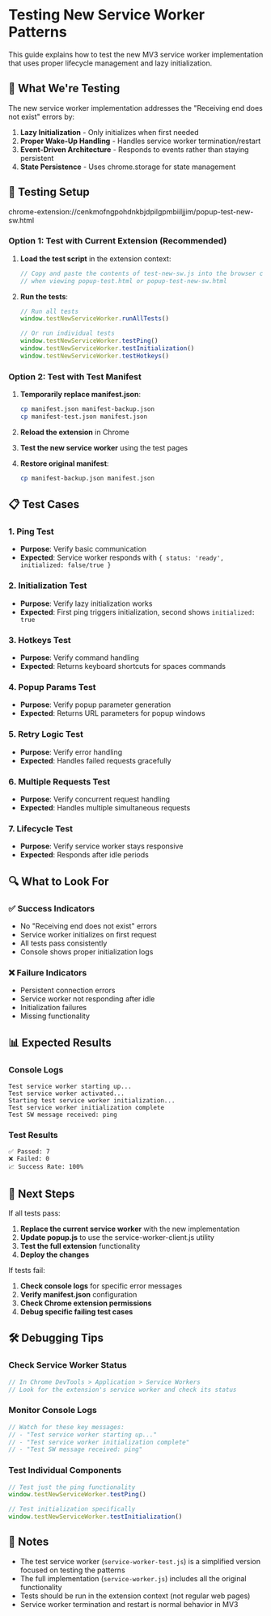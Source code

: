 # Testing New Service Worker Patterns

This guide explains how to test the new MV3 service worker implementation that uses proper lifecycle management and lazy initialization.

## 🎯 What We're Testing

The new service worker implementation addresses the "Receiving end does not exist" errors by:

1. **Lazy Initialization** - Only initializes when first needed
2. **Proper Wake-Up Handling** - Handles service worker termination/restart
3. **Event-Driven Architecture** - Responds to events rather than staying persistent
4. **State Persistence** - Uses chrome.storage for state management

## 🧪 Testing Setup

chrome-extension://cenkmofngpohdnkbjdpilgpmbiiljjim/popup-test-new-sw.html

### Option 1: Test with Current Extension (Recommended)

1. **Load the test script** in the extension context:

   ```javascript
   // Copy and paste the contents of test-new-sw.js into the browser console
   // when viewing popup-test.html or popup-test-new-sw.html
   ```
2. **Run the tests**:

   ```javascript
   // Run all tests
   window.testNewServiceWorker.runAllTests()

   // Or run individual tests
   window.testNewServiceWorker.testPing()
   window.testNewServiceWorker.testInitialization()
   window.testNewServiceWorker.testHotkeys()
   ```

### Option 2: Test with Test Manifest

1. **Temporarily replace manifest.json**:

   ```bash
   cp manifest.json manifest-backup.json
   cp manifest-test.json manifest.json
   ```
2. **Reload the extension** in Chrome
3. **Test the new service worker** using the test pages
4. **Restore original manifest**:

   ```bash
   cp manifest-backup.json manifest.json
   ```

## 📋 Test Cases

### 1. Ping Test

- **Purpose**: Verify basic communication
- **Expected**: Service worker responds with `{ status: 'ready', initialized: false/true }`

### 2. Initialization Test

- **Purpose**: Verify lazy initialization works
- **Expected**: First ping triggers initialization, second shows `initialized: true`

### 3. Hotkeys Test

- **Purpose**: Verify command handling
- **Expected**: Returns keyboard shortcuts for spaces commands

### 4. Popup Params Test

- **Purpose**: Verify popup parameter generation
- **Expected**: Returns URL parameters for popup windows

### 5. Retry Logic Test

- **Purpose**: Verify error handling
- **Expected**: Handles failed requests gracefully

### 6. Multiple Requests Test

- **Purpose**: Verify concurrent request handling
- **Expected**: Handles multiple simultaneous requests

### 7. Lifecycle Test

- **Purpose**: Verify service worker stays responsive
- **Expected**: Responds after idle periods

## 🔍 What to Look For

### ✅ Success Indicators

- No "Receiving end does not exist" errors
- Service worker initializes on first request
- All tests pass consistently
- Console shows proper initialization logs

### ❌ Failure Indicators

- Persistent connection errors
- Service worker not responding after idle
- Initialization failures
- Missing functionality

## 📊 Expected Results

### Console Logs

```
Test service worker starting up...
Test service worker activated...
Starting test service worker initialization...
Test service worker initialization complete
Test SW message received: ping
```

### Test Results

```
✅ Passed: 7
❌ Failed: 0
📈 Success Rate: 100%
```

## 🚀 Next Steps

If all tests pass:

1. **Replace the current service worker** with the new implementation
2. **Update popup.js** to use the service-worker-client.js utility
3. **Test the full extension** functionality
4. **Deploy the changes**

If tests fail:

1. **Check console logs** for specific error messages
2. **Verify manifest.json** configuration
3. **Check Chrome extension permissions**
4. **Debug specific failing test cases**

## 🛠️ Debugging Tips

### Check Service Worker Status

```javascript
// In Chrome DevTools > Application > Service Workers
// Look for the extension's service worker and check its status
```

### Monitor Console Logs

```javascript
// Watch for these key messages:
// - "Test service worker starting up..."
// - "Test service worker initialization complete"
// - "Test SW message received: ping"
```

### Test Individual Components

```javascript
// Test just the ping functionality
window.testNewServiceWorker.testPing()

// Test initialization specifically
window.testNewServiceWorker.testInitialization()
```

## 📝 Notes

- The test service worker (`service-worker-test.js`) is a simplified version focused on testing the patterns
- The full implementation (`service-worker.js`) includes all the original functionality
- Tests should be run in the extension context (not regular web pages)
- Service worker termination and restart is normal behavior in MV3

